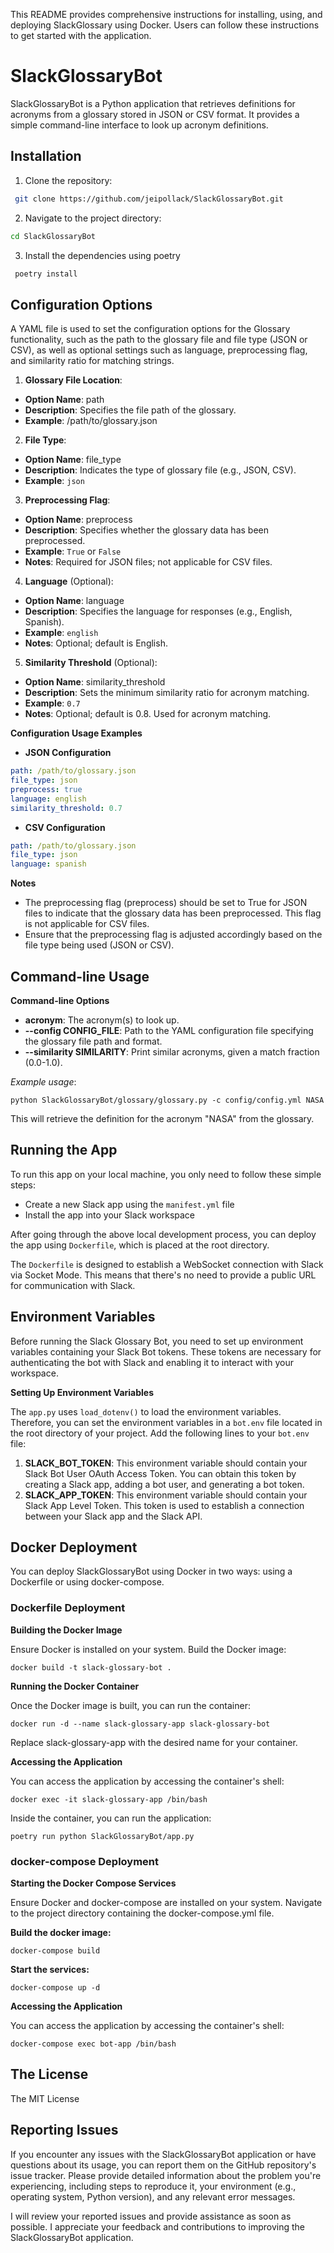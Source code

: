 
This README provides comprehensive instructions for installing, using, and deploying SlackGlossary using Docker. Users can follow these instructions to get started with the application.

# SlackGlossaryBot

SlackGlossaryBot is a Python application that retrieves definitions for acronyms from a glossary stored in JSON or CSV format. It provides a simple command-line interface to look up acronym definitions.

## Installation

1. Clone the repository:

  ```bash
   git clone https://github.com/jeipollack/SlackGlossaryBot.git
```

2. Navigate to the project directory:

  ```bash
  cd SlackGlossaryBot
  ```

3. Install the dependencies using poetry

  ```bash
   poetry install
  ```

## Configuration Options

A YAML file is used to set the configuration options for the Glossary functionality, such as the path to the glossary file and file type (JSON or CSV), as well as optional settings such as language, preprocessing flag, and similarity ratio for matching strings.

1. **Glossary File Location**:
* **Option Name**: path
* **Description**: Specifies the file path of the glossary.
* **Example**: /path/to/glossary.json

2. **File Type**:
* **Option Name**: file_type
* **Description**: Indicates the type of glossary file (e.g., JSON, CSV).
* **Example**: `json`

3. **Preprocessing Flag**:
* **Option Name**: preprocess
* **Description**: Specifies whether the glossary data has been preprocessed.
* **Example**: `True` or `False`
* **Notes**: Required for JSON files; not applicable for CSV files.

4. **Language** (Optional):
* **Option Name**: language
* **Description**: Specifies the language for responses (e.g., English, Spanish).
* **Example**: `english`
* **Notes**: Optional; default is English.

5. **Similarity Threshold** (Optional):
* **Option Name**: similarity_threshold
* **Description**: Sets the minimum similarity ratio for acronym matching.
* **Example**: `0.7`
* **Notes**: Optional; default is 0.8. Used for acronym matching.

**Configuration Usage Examples** 

* **JSON Configuration**
```yaml
path: /path/to/glossary.json
file_type: json
preprocess: true
language: english
similarity_threshold: 0.7
```

* **CSV Configuration**
```yaml
path: /path/to/glossary.json
file_type: json
language: spanish
```

**Notes**
* The preprocessing flag (preprocess) should be set to True for JSON files to indicate that the glossary data has been preprocessed. This flag is not applicable for CSV files.
* Ensure that the preprocessing flag is adjusted accordingly based on the file type being used (JSON or CSV).

## Command-line Usage

**Command-line Options**
* **acronym**: The acronym(s) to look up.
* **--config CONFIG_FILE**: Path to the YAML configuration file specifying the glossary file path and format.
* **--similarity SIMILARITY**: Print similar acronyms, given a match fraction (0.0-1.0).

*Example usage*:
```
python SlackGlossaryBot/glossary/glossary.py -c config/config.yml NASA
```
This will retrieve the definition for the acronym "NASA" from the glossary.

## Running the App

To run this app on your local machine, you only need to follow these simple steps:

* Create a new Slack app using the `manifest.yml` file
* Install the app into your Slack workspace

After going through the above local development process, you can deploy the app using `Dockerfile`, which is placed at the root directory.

The `Dockerfile` is designed to establish a WebSocket connection with Slack via Socket Mode.
This means that there's no need to provide a public URL for communication with Slack.

## Environment Variables

Before running the Slack Glossary Bot, you need to set up environment variables containing your Slack Bot tokens. These tokens are necessary for authenticating the bot with Slack and enabling it to interact with your workspace.

**Setting Up Environment Variables**

The `app.py` uses `load_dotenv()` to load the environment variables. Therefore, you can set the environment variables in a `bot.env` file located in the root directory of your project. Add the following lines to your `bot.env` file:

1. **SLACK_BOT_TOKEN**: This environment variable should contain your Slack Bot User OAuth Access Token. You can obtain this token by creating a Slack app, adding a bot user, and generating a bot token.
2. **SLACK_APP_TOKEN**: This environment variable should contain your Slack App Level Token. This token is used to establish a connection between your Slack app and the Slack API.

## Docker Deployment

You can deploy SlackGlossaryBot using Docker in two ways: using a Dockerfile or using docker-compose.

### Dockerfile Deployment
**Building the Docker Image**

Ensure Docker is installed on your system.
Build the Docker image:

```
docker build -t slack-glossary-bot .
```

**Running the Docker Container**

Once the Docker image is built, you can run the container:

```
docker run -d --name slack-glossary-app slack-glossary-bot
```

Replace slack-glossary-app with the desired name for your container.

**Accessing the Application**

You can access the application by accessing the container's shell:

```
docker exec -it slack-glossary-app /bin/bash
```

Inside the container, you can run the application:

```
poetry run python SlackGlossaryBot/app.py
```

### docker-compose Deployment
**Starting the Docker Compose Services**

Ensure Docker and docker-compose are installed on your system.
Navigate to the project directory containing the docker-compose.yml file.

**Build the docker image:**

```
docker-compose build
```

**Start the services:**

```
docker-compose up -d
```

**Accessing the Application**

You can access the application by accessing the container's shell:

```
docker-compose exec bot-app /bin/bash
```

## The License

The MIT License

## Reporting Issues

If you encounter any issues with the SlackGlossaryBot application or have questions about its usage, you can report them on the GitHub repository's issue tracker. Please provide detailed information about the problem you're experiencing, including steps to reproduce it, your environment (e.g., operating system, Python version), and any relevant error messages.

I will review your reported issues and provide assistance as soon as possible. I appreciate your feedback and contributions to improving the SlackGlossaryBot application.